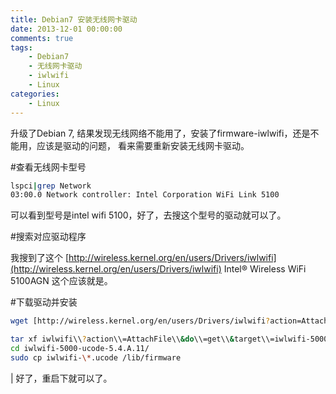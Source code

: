 ```yaml
---
title: Debian7 安装无线网卡驱动
date: 2013-12-01 00:00:00
comments: true
tags:
    - Debian7
    - 无线网卡驱动
    - iwlwifi
    - Linux
categories:
    - Linux
---
```



升级了Debian 7, 结果发现无线网络不能用了，安装了firmware-iwlwifi，还是不能用，应该是驱动的问题， 看来需要重新安装无线网卡驱动。


#查看无线网卡型号 

``` bash
lspci|grep Network
03:00.0 Network controller: Intel Corporation WiFi Link 5100 
```
可以看到型号是intel wifi 5100，好了，去搜这个型号的驱动就可以了。


#搜索对应驱动程序

我搜到了这个 [http://wireless.kernel.org/en/users/Drivers/iwlwifi](http://wireless.kernel.org/en/users/Drivers/iwlwifi)
Intel® Wireless WiFi 5100AGN 这个应该就是。


#下载驱动并安装

``` bash
wget [http://wireless.kernel.org/en/users/Drivers/iwlwifi?action=AttachFile&do=get&target=iwlwifi-5000-ucode-5.4.A.11.tar.gz] ('http://wireless.kernel.org/en/users/Drivers/iwlwifi?action=AttachFile&do=get&target=iwlwifi-5000-ucode-5.4.A.11.tar.gz')

tar xf iwlwifi\\?action\\=AttachFile\\&do\\=get\\&target\\=iwlwifi-5000-ucode-5.4.A.11.tar.gz
cd iwlwifi-5000-ucode-5.4.A.11/
sudo cp iwlwifi-\*.ucode /lib/firmware
```
| 好了，重启下就可以了。
